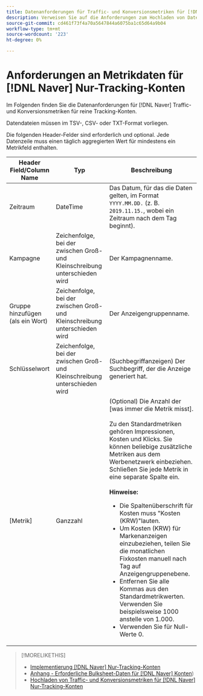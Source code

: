 ```yaml
---
title: Datenanforderungen für Traffic- und Konversionsmetriken für [!DNL Naver] Nur-Tracking-Konten
description: Verweisen Sie auf die Anforderungen zum Hochladen von Daten für [!DNL Naver] reine Tracking-Konten.
source-git-commit: cd461f73f4a70a5647844a6075ba1c65d64a9b04
workflow-type: tm+mt
source-wordcount: '223'
ht-degree: 0%

---
```


# Anforderungen an Metrikdaten für [!DNL Naver] Nur-Tracking-Konten

Im Folgenden finden Sie die Datenanforderungen für [!DNL Naver] Traffic- und Konversionsmetriken für reine Tracking-Konten.

Datendateien müssen im TSV-, CSV- oder TXT-Format vorliegen.

Die folgenden Header-Felder sind erforderlich und optional. Jede Datenzeile muss einen täglich aggregierten Wert für mindestens ein Metrikfeld enthalten.

| Header Field/Column Name | Typ | Beschreibung |
| ---- | ---- | ---- |
| Zeitraum | DateTime | Das Datum, für das die Daten gelten, im Format `YYYY.MM.DD.` (z. B. `2019.11.15.`, wobei ein Zeitraum nach dem Tag beginnt). |
| Kampagne | Zeichenfolge, bei der zwischen Groß- und Kleinschreibung unterschieden wird | Der Kampagnenname. |
| Gruppe hinzufügen (als ein Wort) | Zeichenfolge, bei der zwischen Groß- und Kleinschreibung unterschieden wird | Der Anzeigengruppenname. |
| Schlüsselwort | Zeichenfolge, bei der zwischen Groß- und Kleinschreibung unterschieden wird | (Suchbegriffanzeigen) Der Suchbegriff, der die Anzeige generiert hat. |
| [Metrik] | Ganzzahl | (Optional) Die Anzahl der [was immer die Metrik misst].</br><br>Zu den Standardmetriken gehören Impressionen, Kosten und Klicks. Sie können beliebige zusätzliche Metriken aus dem Werbenetzwerk einbeziehen. Schließen Sie jede Metrik in eine separate Spalte ein.<br><br><b>Hinweise:</b><ul><li>Die Spaltenüberschrift für Kosten muss &quot;Kosten (KRW)&quot;lauten.</li><li>Um Kosten (KRW) für Markenanzeigen einzubeziehen, teilen Sie die monatlichen Fixkosten manuell nach Tag auf Anzeigengruppenebene.</li><li>Entfernen Sie alle Kommas aus den Standardmetrikwerten. Verwenden Sie beispielsweise 1000 anstelle von 1.000.</li><li>Verwenden Sie für Null-Werte 0.</li></ul> |

>[!MORELIKETHIS]
>
>* [Implementierung [!DNL Naver] Nur-Tracking-Konten](/help/search-social-commerce/campaign-management/naver-tracking-only-account-implement.md)
>* [Anhang - Erforderliche Bulksheet-Daten für [!DNL Naver] Konten](/help/search-social-commerce/campaign-management/bulksheets/bulksheet-data-formats/bulksheet-data-naver.md))
>* [Hochladen von Traffic- und Konversionsmetriken für [!DNL Naver] Nur-Tracking-Konten](/help/search-social-commerce/tools/metrics-upload-tracking-campaigns/naver-tracking-campaigns-upload-metrics.md)

